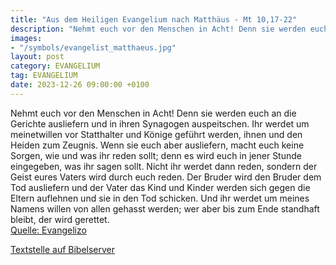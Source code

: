 ```yaml
---
title: "Aus dem Heiligen Evangelium nach Matthäus - Mt 10,17-22"
description: "Nehmt euch vor den Menschen in Acht! Denn sie werden euch an die Gerichte ausliefern und in ihren Synagogen auspeitschen. Ihr werdet um meinetwillen vor Statthalter und Könige geführt werden, ihnen und den Heiden zum Zeugnis. Wenn sie euch aber ausliefern, macht euch keine Sorgen...."
images:
- "/symbols/evangelist_matthaeus.jpg"
layout: post
category: EVANGELIUM
tag: EVANGELIUM
date: 2023-12-26 09:00:00 +0100
---
```

Nehmt euch vor den Menschen in Acht! Denn sie werden euch an die Gerichte ausliefern und in ihren Synagogen auspeitschen.
Ihr werdet um meinetwillen vor Statthalter und Könige geführt werden, ihnen und den Heiden zum Zeugnis.
Wenn sie euch aber ausliefern, macht euch keine Sorgen, wie und was ihr reden sollt; denn es wird euch in jener Stunde eingegeben, was ihr sagen sollt.<!--more-->
Nicht ihr werdet dann reden, sondern der Geist eures Vaters wird durch euch reden.
Der Bruder wird den Bruder dem Tod ausliefern und der Vater das Kind und Kinder werden sich gegen die Eltern auflehnen und sie in den Tod schicken.
Und ihr werdet um meines Namens willen von allen gehasst werden; wer aber bis zum Ende standhaft bleibt, der wird gerettet.<br>
[Quelle: Evangelizo](https://evangeliumtagfuertag.org/DE/gospel)

[Textstelle auf Bibelserver](https://www.bibleserver.com/EU/Matthäus10,17-22)

